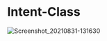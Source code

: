 # Intent-Class

![Screenshot_20210831-131630](https://user-images.githubusercontent.com/86973880/131464836-a9ede64e-8842-4131-b784-df9b75b87356.jpg)
